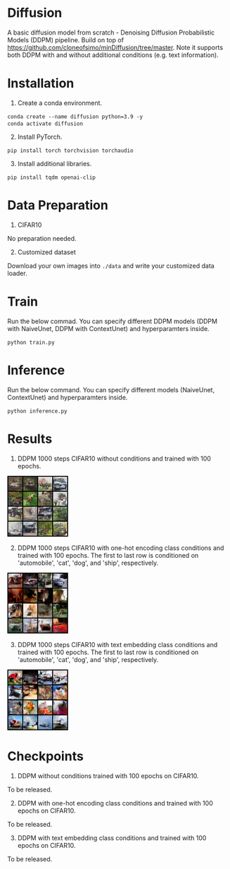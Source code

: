 # Diffusion
A basic diffusion model from scratch - Denoising Diffusion Probabilistic Models (DDPM) pipeline. Build on top of https://github.com/cloneofsimo/minDiffusion/tree/master. Note it supports both DDPM with and without additional conditions (e.g. text information).

# Installation
1. Create a conda environment.
```
conda create --name diffusion python=3.9 -y
conda activate diffusion
```

2. Install PyTorch.
```
pip install torch torchvision torchaudio
```

3. Install additional libraries.
```
pip install tqdm openai-clip
```

# Data Preparation
1. CIFAR10

No preparation needed.

2. Customized dataset

Download your own images into ```./data``` and write your customized data loader.

# Train
Run the below commad. You can specify different DDPM models (DDPM with NaiveUnet, DDPM with ContextUnet) and hyperparamters inside.
```
python train.py
```

# Inference
Run the below command. You can specify different models (NaiveUnet, ContextUnet) and hyperparamters inside.
```
python inference.py
```

# Results
1. DDPM 1000 steps CIFAR10 without conditions and trained with 100 epochs.

![Generated images](https://github.com/liuch37/diffusion/blob/main/misc/ddpm_sample_cifar_99_naiveunet.png)

2. DDPM 1000 steps CIFAR10 with one-hot encoding class conditions and trained with 100 epochs. The first to last row is conditioned on 'automobile', 'cat', 'dog', and 'ship', respectively.

![Generated images](https://github.com/liuch37/diffusion/blob/main/misc/ddpm_sample_cifar_99_contextunet_onehot.png)

3. DDPM 1000 steps CIFAR10 with text embedding class conditions and trained with 100 epochs. The first to last row is conditioned on 'automobile', 'cat', 'dog', and 'ship', respectively.

![Generated images](https://github.com/liuch37/diffusion/blob/main/misc/ddpm_sample_cifar_99_contextunet_clip.png)

# Checkpoints
1. DDPM without conditions trained with 100 epochs on CIFAR10.

To be released.

2. DDPM with one-hot encoding class conditions and trained with 100 epochs on CIFAR10.

To be released.

3. DDPM with text embedding class conditions and trained with 100 epochs on CIFAR10.

To be released.
